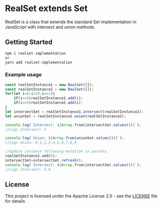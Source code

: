# RealSet extends Set

RealSet is a class that extends the standard Set implementation in JavaScript with intersect and union methods.

## Getting Started

```javascript
npm i realset-implementation
or
yarn add realset-implementation

```

### Example usage

```javascript
const realSetInstance1 = new RealSet([]);
const realSetInstance2 = new RealSet([]);
for(let i=0;i<10;i+=1){
    if(i<=5)realSetInstance1.add(i);
    if(i>=5)realSetInstance2.add(i);
}
let intersectSet = realSetInstance1.intersect(realSetInstance2);
let unionSet = realSetInstance1.union(realSetInstance2);

console.log(`Intersect: ${Array.from(intersectSet.values())}`);
//Logs Intersect: 5

console.log(`Union: ${Array.from(unionSet.values())}`);
//Logs Union: 0,1,2,3,4,5,6,7,8,9

//Update instance following mutation in parents
realSetInstance1.add(6);
intersectSet=intersectSet.refresh();
console.log(`Intersect: ${Array.from(intersectSet.values())}`);
//Logs Intersect: 5,6

```
## License

This project is licensed under the Apache License 2.0 - see the [LICENSE](LICENSE) file for details

